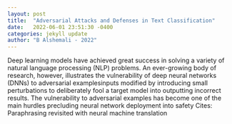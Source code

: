 ```yaml
---
layout: post
title:  "Adversarial Attacks and Defenses in Text Classification"
date:   2022-06-01 23:51:30 -0400
categories: jekyll update
author: "B Alshemali - 2022"
---
```

Deep learning models have achieved great success in solving a variety of natural language processing (NLP) problems. An ever-growing body of research, however, illustrates the vulnerability of deep neural networks (DNNs) to adversarial examplesinputs modified by introducing small perturbations to deliberately fool a target model into outputting incorrect results. The vulnerability to adversarial examples has become one of the main hurdles precluding neural network deployment into safety  Cites: Paraphrasing revisited with neural machine translation